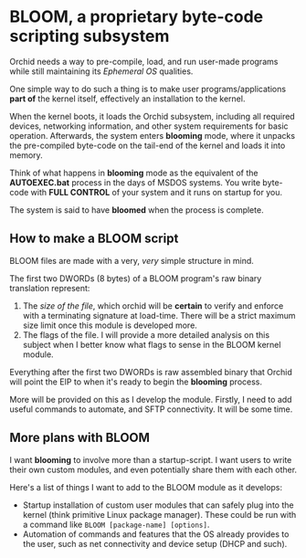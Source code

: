 # BLOOM, a proprietary byte-code scripting subsystem
Orchid needs a way to pre-compile, load, and run user-made programs while still maintaining its _Ephemeral OS_ qualities.

One simple way to do such a thing is to make user programs/applications **part of** the kernel itself, effectively an installation to the kernel.

When the kernel boots, it loads the Orchid subsystem, including all required devices, networking information, and other system requirements for basic operation. Afterwards, the system enters **blooming** mode, where it unpacks the pre-compiled byte-code on the tail-end of the kernel and loads it into memory.

Think of what happens in **blooming** mode as the equivalent of the **AUTOEXEC.bat** process in the days of MSDOS systems. You write byte-code with **FULL CONTROL** of your system and it runs on startup for you.

The system is said to have **bloomed** when the process is complete.

## How to make a BLOOM script
BLOOM files are made with a very, _very_ simple structure in mind.

The first two DWORDs (8 bytes) of a BLOOM program's raw binary translation represent:
1. The _size of the file_, which orchid will be **certain** to verify and enforce with a terminating signature at load-time. There will be a strict maximum size limit once this module is developed more.
2. The flags of the file. I will provide a more detailed analysis on this subject when I better know what flags to sense in the BLOOM kernel module.

Everything after the first two DWORDs is raw assembled binary that Orchid will point the EIP to when it's ready to begin the **blooming** process.

More will be provided on this as I develop the module. Firstly, I need to add useful commands to automate, and SFTP connectivity. It will be some time.

## More plans with BLOOM
I want **blooming** to involve more than a startup-script. I want users to write their own custom modules, and even potentially share them with each other.

Here's a list of things I want to add to the BLOOM module as it develops:
- Startup installation of custom user modules that can safely plug into the kernel (think primitive Linux package manager). These could be run with a command like `BLOOM [package-name] [options]`.
- Automation of commands and features that the OS already provides to the user, such as net connectivity and device setup (DHCP and such).
